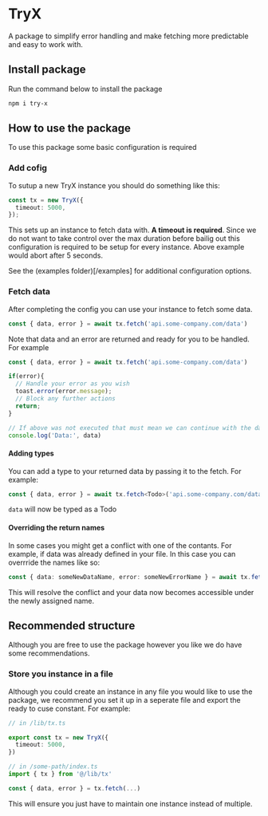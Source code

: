 # TryX

A package to simplify error handling and make fetching more predictable and easy to work with.

## Install package

Run the command below to install the package

```bash
npm i try-x
```

## How to use the package

To use this package some basic configuration is required

### Add cofig

To sutup a new TryX instance you should do something like this:

```ts
const tx = new TryX({
  timeout: 5000,
});
```
This sets up an instance to fetch data with. **A timeout is required**. Since we do not want to take control over the max duration before bailig out this configuration is required to be setup for every instance. Above example would abort after 5 seconds.

See the (examples folder)[/examples] for additional configuration options.

### Fetch data
After completing the config you can use your instance to fetch some data.

```ts
const { data, error } = await tx.fetch('api.some-company.com/data')
```

Note that data and an error are returned and ready for you to be handled. For example
```ts
const { data, error } = await tx.fetch('api.some-company.com/data')

if(error){
  // Handle your error as you wish
  toast.error(error.message);
  // Block any further actions
  return;
}

// If above was not executed that must mean we can continue with the data
console.log('Data:', data)
```

#### Adding types

You can add a type to your returned data by passing it to the fetch. For example:

```ts
const { data, error } = await tx.fetch<Todo>('api.some-company.com/data')
```
`data` will now be typed as a Todo

#### Overriding the return names

In some cases you might get a conflict with one of the contants. For example, if data was already defined in your file. In this case you can overrride the names like so:

```ts
const { data: someNewDataName, error: someNewErrorName } = await tx.fetch('api.some-company.com/data')
```

This will resolve the conflict and your data now becomes accessible under the newly assigned name.

## Recommended structure

Although you are free to use the package however you like we do have some recommendations.

### Store you instance in a file

Although you could create an instance in any file you would like to use the package, we recommend you set it up in a seperate file and export the ready to cuse constant. For example:

```ts
// in /lib/tx.ts

export const tx = new TryX({
  timeout: 5000,
})

// in /some-path/index.ts
import { tx } from '@/lib/tx'

const { data, error } = tx.fetch(...)
```

This will ensure you just have to maintain one instance instead of multiple.